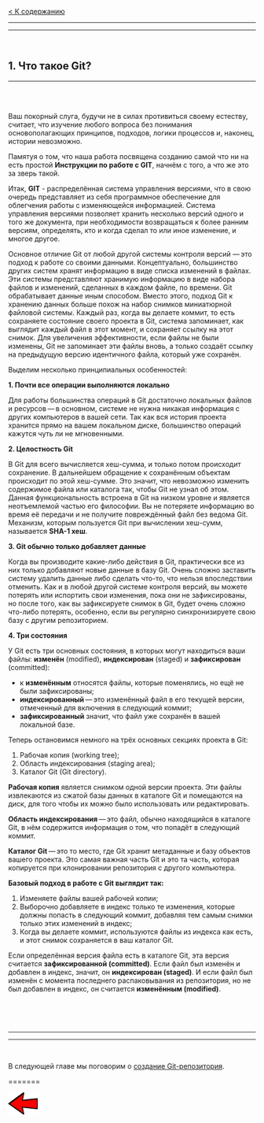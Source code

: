 [< К содержанию](./readme.md)

---
---

<br/>

## **1. Что такое Git?** ##

---

<br/>
<br/>

Ваш покорный слуга, будучи не в силах противиться своему естеству, считает, что изучение любого вопроса без понимания основополагающих принципов, подходов, логики процессов и, наконец, истории невозможно.

Памятуя о том, что наша работа посвящена созданию самой что ни на есть простой **Инструкции по работе с GIT**, начнём с того, а что же это за зверь такой.

Итак, **GIT** - распределённая система управления версиями, что в свою очередь представляет из себя программное обеспечение для облегчения работы с изменяющейся информацией. Система управления версиями позволяет хранить несколько версий одного и того же документа, при необходимости возвращаться к более ранним версиям, определять, кто и когда сделал то или иное изменение, и многое другое.

Основное отличие Git от любой другой системы контроля версий — это подход к работе со своими данными. Концептуально, большинство других систем хранят информацию в виде списка изменений в файлах. Эти системы представляют хранимую информацию в виде набора файлов и изменений, сделанных в каждом файле, по времени.
Git обрабатывает данные иным способом. Вместо этого, подход Git к хранению данных больше похож на набор снимков миниатюрной файловой системы. Каждый раз, когда вы делаете коммит, то есть сохраняете состояние своего проекта в Git, система запоминает, как выглядит каждый файл в этот момент, и сохраняет ссылку на этот снимок. Для увеличения эффективности, если файлы не были изменены, Git не запоминает эти файлы вновь, а только создаёт ссылку на предыдущую версию идентичного файла, который уже сохранён.

Выделим несколько принципиальных особенностей:

**1. Почти все операции выполняются локально**

Для работы большинства операций в Git достаточно локальных файлов и ресурсов — в основном, системе не нужна никакая информация с других компьютеров в вашей сети. Так как вся история проекта хранится прямо на вашем локальном диске, большинство операций кажутся чуть ли не мгновенными.

**2. Целостность Git**

В Git для всего вычисляется хеш-сумма, и только потом происходит сохранение. В дальнейшем обращение к сохранённым объектам происходит по этой хеш-сумме. Это значит, что невозможно изменить содержимое файла или каталога так, чтобы Git не узнал об этом. Данная функциональность встроена в Git на низком уровне и является неотъемлемой частью его философии. Вы не потеряете информацию во время её передачи и не получите повреждённый файл без ведома Git. Механизм, которым пользуется Git при вычислении хеш-сумм, называется **SHA-1 хеш**.

**3. Git обычно только добавляет данные**

Когда вы производите какие-либо действия в Git, практически все из них только добавляют новые данные в базу Git. Очень сложно заставить систему удалить данные либо сделать что-то, что нельзя впоследствии отменить. Как и в любой другой системе контроля версий, вы можете потерять или испортить свои изменения, пока они не зафиксированы, но после того, как вы зафиксируете снимок в Git, будет очень сложно что-либо потерять, особенно, если вы регулярно синхронизируете свою базу с другим репозиторием.

**4. Три состояния**

У Git есть три основных состояния, в которых могут находиться ваши файлы: **изменён** (modified), **индексирован** (staged) и **зафиксирован** (committed):
- к **изменённым** относятся файлы, которые поменялись, но ещё не были зафиксированы;
- **индексированный** — это изменённый файл в его текущей версии, отмеченный для включения в следующий коммит;
- **зафиксированный** значит, что файл уже сохранён в вашей локальной базе.

Теперь остановимся немного на трёх основных секциях проекта в Git:
1. Рабочая копия (working tree);
2. Область индексирования (staging area);
3. Каталог Git (Git directory).

**Рабочая копия** является снимком одной версии проекта. Эти файлы извлекаются из сжатой базы данных в каталоге Git и помещаются на диск, для того чтобы их можно было использовать или редактировать.

**Область индексирования** — это файл, обычно находящийся в каталоге Git, в нём содержится информация о том, что попадёт в следующий коммит.

**Каталог Git** — это то место, где Git хранит метаданные и базу объектов вашего проекта. Это самая важная часть Git и это та часть, которая копируется при клонировании репозитория с другого компьютера.

**Базовый подход в работе с Git выглядит так:**

1. Изменяете файлы вашей рабочей копии;
2. Выборочно добавляете в индекс только те изменения, которые должны попасть в следующий коммит, добавляя тем самым снимки только этих изменений в индекс;
3. Когда вы делаете коммит, используются файлы из индекса как есть, и этот снимок сохраняется в ваш каталог Git.

Если определённая версия файла есть в каталоге Git, эта версия считается **зафиксированной (committed)**. Если файл был изменён и добавлен в индекс, значит, он **индексирован (staged)**. И если файл был изменён с момента последнего распаковывания из репозитория, но не был добавлен в индекс, он считается **изменённым (modified)**.

<br/>
<br/>
<br/>

---
---

<br/>

В следующей главе мы поговорим о [создание Git-репозитория](./%D1%81reation.md).

=======

[![К предыдущему разделу](./assets/left_arrow.png)](./readme.md "К предыдущему разделу")